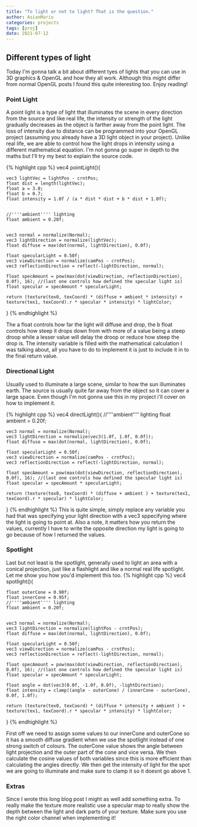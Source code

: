 ```yaml
---
title: "To light or not to light? That is the question."
author: AsianMario
categories: projects
tags: [proj]
date: 2021-07-12
---
```


## Different types of light

Today I'm gonna talk a bit about different tyes of lights that you can use in 3D graphics & OpenGL and how they all work. Although this might differ from normal OpenGL posts I found this quite interesting too.
Enjoy reading!

### Point Light

A point light is a type of light that illuminates the scene in every direction from the source and like real life, the intensity or strength of the light gradually decreases as the object is farther away from the point light.
The loss of intensity due to distance can be programmed into your OpenGL project (assuming you already have a 3D light object in your project). Unlike real life, we are able to control how the light drops in intensity using a different mathematical equation.
I'm not gonna go super in depth to the maths but I'll try my best to explain the source code.

{% highlight cpp %}
vec4 pointLight(){

    vec3 lightVec = lightPos - crntPos;
    float dist = length(lightVec);
    float a = 3.0;
    float b = 0.7;
    float intensity = 1.0f / (a * dist * dist + b * dist + 1.0f);


    //''''ambient'''' lighting
    float ambient = 0.20f;


    vec3 normal = normalize(Normal);
    vec3 lightDirection = normalize(lightVec);
    float diffuse = max(dot(normal, lightDirection), 0.0f);

    float specularLight = 0.50f;
    vec3 viewDirection = normalize(camPos - crntPos);
    vec3 reflectionDirection = reflect(-lightDirection, normal);

    float specAmount = pow(max(dot(viewDirection, reflectionDirection), 0.0f), 16); //(last one controls how defined the specular light is)
    float specular = specAmount * specularLight;

    return (texture(tex0, texCoord) * (diffuse + ambient * intensity) + texture(tex1, texCoord).r * specular * intensity) * lightColor;

}
{% endhighlight %}

The a float controls how far the light will diffuse and drop, the b float controls how steep it drops down from with more of a value being a steep droop while a lesser value will delay the droop or reduce how steep the drop is.
The intensity variable is filled with the mathematical calculation I was talking about, all you have to do to implement it is just to include it in to the final return value.

### Directional Light

Usually used to illuminate a large scene, similar to how the sun illuminates earth. The source is usually quite far away from the object so it can cover a large space. Even though I'm not gonna use this in my project i'll cover on how to implement it.

{% highlight cpp %}
vec4 directLight(){
//''''ambient'''' lighting
float ambient = 0.20f;

    vec3 normal = normalize(Normal);
    vec3 lightDirection = normalize(vec3(1.0f, 1.0f, 0.0f));
    float diffuse = max(dot(normal, lightDirection), 0.0f);

    float specularLight = 0.50f;
    vec3 viewDirection = normalize(camPos - crntPos);
    vec3 reflectionDirection = reflect(-lightDirection, normal);

    float specAmount = pow(max(dot(viewDirection, reflectionDirection), 0.0f), 16); //(last one controls how defined the specular light is)
    float specular = specAmount * specularLight;

    return (texture(tex0, texCoord) * (diffuse + ambient ) + texture(tex1, texCoord).r * specular) * lightColor;

}
{% endhighlight %}
This is quite simple, simply replace any variable you had that was specifying your light direction with a vec3 sppecifying where the light is going to point at. Also a note, it matters how you return the values, currently I have to write the opposite direction my light is going to go because of how I returned the values.

### Spotlight

Last but not least is the spotlight, generally used to light an area with a conical projection, just like a flashlight and like a normal real life spotlight. Let me show you how you'd implement this too.
{% highlight cpp %}
vec4 spotlight(){

    float outerCone = 0.90f;
    float innerCone = 0.95f;
    //''''ambient'''' lighting
    float ambient = 0.20f;


    vec3 normal = normalize(Normal);
    vec3 lightDirection = normalize(lightPos - crntPos);
    float diffuse = max(dot(normal, lightDirection), 0.0f);

    float specularLight = 0.50f;
    vec3 viewDirection = normalize(camPos - crntPos);
    vec3 reflectionDirection = reflect(-lightDirection, normal);

    float specAmount = pow(max(dot(viewDirection, reflectionDirection), 0.0f), 16); //(last one controls how defined the specular light is)
    float specular = specAmount * specularLight;

    float angle = dot(vec3(0.0f, -1.0f, 0.0f), -lightDirection);
    float intensity = clamp((angle - outerCone) / (innerCone - outerCone), 0.0f, 1.0f);

    return (texture(tex0, texCoord) * (diffuse * intensity + ambient ) + texture(tex1, texCoord).r * specular * intensity) * lightColor;

}
{% endhighlight %}

First off we need to assign some values to our innerCone and outerCone so it has a smooth diffuse gradient when we use the spotlight instead of one strong switch of colours. The outerCone value shows the angle between light projection and the outer part of the cone and vice versa.
We then calculate the cosine values of both variables since this is more efficient than calculating the angles directly. We then get the intensity of light for the spot we are going to illuminate and make sure to clamp it so it doesnt go above 1.

### Extras

Since I wrote this long blog post I might as well add something extra. To really make the texture more realistic use a specular map to really show the depth between the light and dark parts of your texture.
Make sure you use the right color channel when implementing it!
